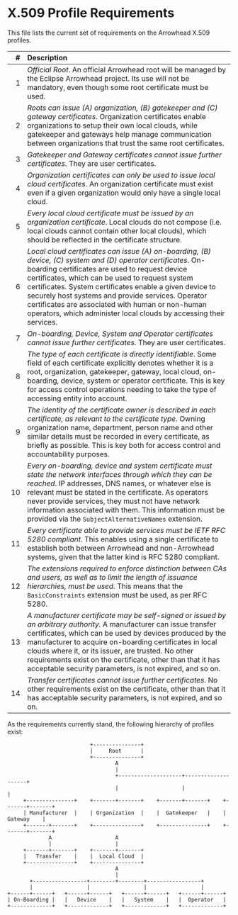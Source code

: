 # X.509 Profile Requirements

This file lists the current set of requirements on the Arrowhead X.509 profiles.

|   # | Description |
|----:|:------------|
|   1 | _Official Root_. An official Arrowhead root will be managed by the Eclipse Arrowhead project. Its use will not be mandatory, even though some root certificate must be used.
|   2 | _Roots can issue (A) organization, (B) gatekeeper and (C) gateway certificates_. Organization certificates enable organizations to setup their own local clouds, while gatekeeper and gateways help manage communication between organizations that trust the same root certificates.
|   3 | _Gatekeeper and Gateway certificates cannot issue further certificates_. They are user certificates.
|   4 | _Organization certificates can only be used to issue local cloud certificates_. An organization certificate must exist even if a given organization would only have a single local cloud.
|   5 | _Every local cloud certificate must be issued by an organization certificate_. Local clouds do not compose (i.e. local clouds cannot contain other local clouds), which should be reflected in the certificate structure.
|   6 | _Local cloud certificates can issue (A) on-boarding, (B) device, (C) system and (D) operator certificates_. On-boarding certificates are used to request device certificates, which can be used to request system certificates. System certificates enable a given device to securely host systems and provide services. Operator certificates are associated with human or non-human operators, which administer local clouds by accessing their services.
|   7 | _On-boarding, Device, System and Operator certificates cannot issue further certificates_. They are user certificates.
|   8 | _The type of each certificate is directly identifiable_. Some field of each certificate explicitly denotes whether it is a root, organization, gatekeeper, gateway, local cloud, on-boarding, device, system or operator certificate. This is key for access control operations needing to take the type of accessing entity into account.
|   9 | _The identity of the certificate owner is described in each certificate, as relevant to the certificate type_. Owning organization name, department, person name and other similar details must be recorded in every certificate, as briefly as possible. This is key both for access control and accountability purposes.
|  10 | _Every on-boarding, device and system certificate must state the network interfaces through which they can be reached_. IP addresses, DNS names, or whatever else is relevant must be stated in the certificate. As operators never provide services, they must not have network information associated with them. This information must be provided via the `SubjectAlternativeNames` extension.
|  11 | _Every certificate able to provide services must be IETF RFC 5280 compliant_. This enables using a single certificate to establish both between Arrowhead and non-Arrowhead systems, given that the latter kind is RFC 5280 compliant.
|  12 | _The extensions required to enforce distinction between CAs and users, as well as to limit the length of issuance hierarchies, must be used_. This means that the `BasicConstraints` extension must be used, as per RFC 5280.
|  13 | _A manufacturer certificate may be self-signed or issued by an arbitrary authority._ A manufacturer can issue transfer certificates, which can be used by devices produced by the manufacturer to acquire on-boarding certificates in local clouds where it, or its issuer, are trusted. No other requirements exist on the certificate, other than that it has acceptable security parameters, is not expired, and so on.
|  14 | _Transfer certificates cannot issue further certificates_. No other requirements exist on the certificate, other than that it has acceptable security parameters, is not expired, and so on.

As the requirements currently stand, the following hierarchy of profiles exist:

```
                          +---------------+
                          |     Root      |
                          +---------------+
                                  A
                                  |
                                  +--------------------+--------------------+
                                  |                    |                    |
     +---------------+    +-------+-------+    +-------+-------+    +-------+-------+
     | Manufacturer  |    | Organization  |    |  Gatekeeper   |    |    Gateway    |
     +-------+-------+    +---------------+    +---------------+    +-------+-------+
             A                    A
             |                    |
     +-------+-------+    +-------+-------+
     |   Transfer    |    |  Local Cloud  |
     +---------------+    +---------------+
                                  A
                                  |
       +-----------------+--------+--------+-----------------+
       |                 |                 |                 | 
+------+------+   +------+------+   +------+------+   +------+------+
| On-Boarding |   |   Device    |   |   System    |   |  Operator   |
+-------------+   +-------------+   +-------------+   +-------------+
```